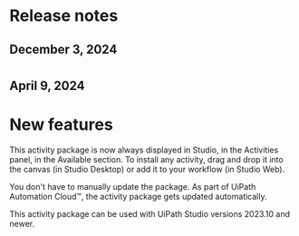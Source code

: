 ﻿# Release notes


## December 3, 2024

#


## April 9, 2024

# New features

This activity package is now always displayed in Studio, in the Activities panel, in the Available section. To install any activity, drag and drop it into the canvas (in Studio Desktop) or add it to your workflow (in Studio Web).

You don't have to manually update the package. As part of UiPath Automation Cloud™, the activity package gets updated automatically.

This activity package can be used with UiPath Studio versions 2023.10 and newer.

